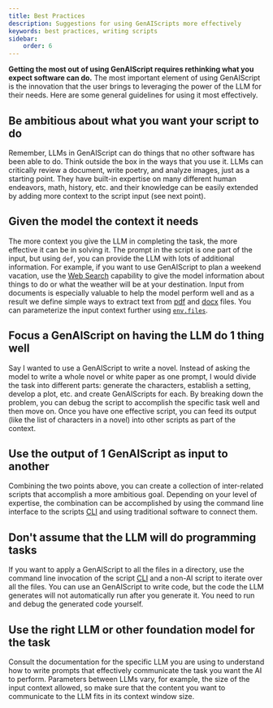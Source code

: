 ```yaml
---
title: Best Practices
description: Suggestions for using GenAIScripts more effectively
keywords: best practices, writing scripts
sidebar:
    order: 6
---
```


**Getting the most out of using GenAIScript requires rethinking what you expect software can do.**
The most important element of using GenAIScript is the innovation that the user brings to
leveraging the power of the LLM for their needs. Here are some general guidelines
for using it most effectively.

## Be ambitious about what you want your script to do

Remember, LLMs in GenAIScript can do things that no other software has been able to do. Think outside the box in the ways that you
use it. LLMs can critically review a document, write poetry, and analyze images, just
as a starting point. They have built-in expertise on many different human endeavors, math,
history, etc. and their knowledge can be easily extended by adding more context to the
script input (see next point).

## Given the model the context it needs

The more context you give the LLM
in completing the task, the more effective it can be in solving it. The prompt
in the script is one part of the input, but using `def`, you can provide the LLM with
lots of additional information. For example, if you want to use GenAIScript to plan
a weekend vacation, use the [Web Search](/genaiscript/reference/scripts/web-search) capability
to give the model information about things to do or what the weather will be at your
destination. Input from documents is especially valuable to help the model perform
well and as a result we define simple ways to extract text from [pdf](/genaiscript/reference/scripts/pdf)
and [docx](/genaiscript/reference/scripts/docx) files. You can parameterize the
input context further using [`env.files`](/genaiscript/reference/scripts/context).

## Focus a GenAIScript on having the LLM do 1 thing well

Say I wanted to use a GenAIScript to write a novel. Instead of asking the model to
write a whole novel or white paper as one prompt, I would divide the task
into different parts: generate the characters, establish a setting, develop a plot, etc.
and create GenAIScripts for each. By breaking down the problem, you can debug
the script to accomplish the specific task well and then move on.
Once you have one effective script, you can feed its output (like the list
of characters in a novel) into other scripts as part of the context.

## Use the output of 1 GenAIScript as input to another

Combining the two points above, you can create a collection of inter-related
scripts that accomplish a more ambitious goal. Depending on your level of
expertise, the combination can be accomplished by using the command line
interface to the scripts [CLI](/genaiscript/reference/cli) and using
traditional software to connect them.

## Don't assume that the LLM will do programming tasks

If you want to
apply a GenAIScript to all the files in a directory, use the command line
invocation of the script [CLI](/genaiscript/reference/cli/)
and a non-AI script to iterate over all the files. You can use an GenAIScript to
write code, but the code the LLM generates will not automatically run after you
generate it. You need to run and debug the generated code yourself.

## Use the right LLM or other foundation model for the task

Consult the documentation for the specific LLM you are using to understand how to write prompts that effectively communicate the task you want the AI to perform. Parameters between LLMs vary, for example, the size of the input context allowed, so make sure
that the content you want to communicate to the LLM fits in its context window size.

